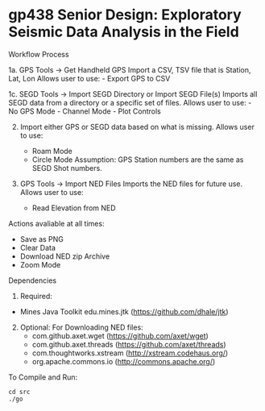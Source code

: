 gp438 Senior Design: Exploratory Seismic Data Analysis in the Field
=====

Workflow Process

1a. GPS Tools -> Get Handheld GPS
    Import a CSV, TSV file that is Station, Lat, Lon
    Allows user to use: 
      - Export GPS to CSV

1c. SEGD Tools -> Import SEGD Directory or Import SEGD File(s)
    Imports all SEGD data from a directory or a specific set of files.
    Allows user to use: 
      - No GPS Mode
      - Channel Mode
      - Plot Controls

2.  Import either GPS or SEGD data based on what is missing.
    Allows user to use:
      - Roam Mode
      - Circle Mode
    Assumption: GPS Station numbers are the same as SEGD Shot numbers.

3.  GPS Tools -> Import NED Files
    Imports the NED files for future use.
    Allows user to use:
      - Read Elevation from NED

Actions avaliable at all times:
  - Save as PNG
  - Clear Data
  - Download NED zip Archive
  - Zoom Mode

Dependencies

1. Required:
  - Mines Java Toolkit edu.mines.jtk (https://github.com/dhale/jtk)

2. Optional:
   For Downloading NED files:
     - com.github.axet.wget (https://github.com/axet/wget)
     - com.github.axet.threads (https://github.com/axet/threads)
     - com.thoughtworks.xstream (http://xstream.codehaus.org/)
     - org.apache.commons.io (http://commons.apache.org/)

To Compile and Run:

    cd src
    ./go
